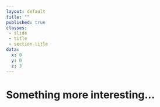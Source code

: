 ```yaml
---
layout: default
title: ""
published: true
classes:
 - slide
 - title
 - section-title
data:
  x: 0
  y: 0
  z: 3
---
```


# Something more interesting...
